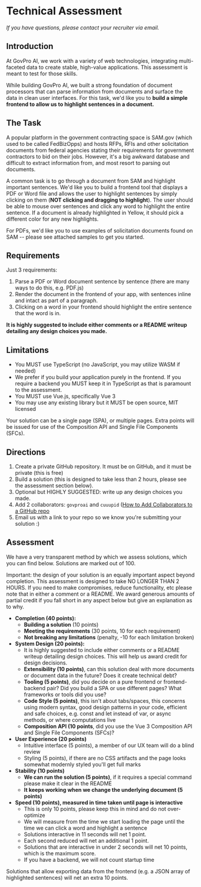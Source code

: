 # Technical Assessment
*If you have questions, please contact your recruiter via email.*

## Introduction
At GovPro AI, we work with a variety of web technologies, integrating multi-faceted data to create stable, high-value applications. This assessment is meant to test for those skills.

While building GovPro AI, we built a strong foundation of document processors that can parse information from documents and surface the data in clean user interfaces. For this task, we'd like you to **build a simple frontend to allow us to highlight sentences in a document.**

## The Task
A popular platform in the government contracting space is SAM.gov (which used to be called FedBizOpps) and hosts RFPs, RFIs and other solicitation documents from federal agencies stating their requirements for government contractors to bid on their jobs. However, it's a big awkward database and difficult to extract information from, and most resort to parsing out documents.

A common task is to go through a document from SAM and highlight important sentences. We'd like you to build a frontend tool that displays a PDF or Word file and allows the user to highlight sentences by simply clicking on them (**NOT clicking and dragging to highlight**). The user should be able to mouse over sentences and click any word to highlight the entire sentence. If a document is already highlighted in Yellow, it should pick a different color for any new highlights.

For PDFs, we'd like you to use examples of solicitation documents found on SAM -- please see attached samples to get you started.

## Requirements
Just 3 requirements: 

  1. Parse a PDF or Word document sentence by sentence (there are many ways to do this, e.g. PDF.js)
  2. Render the document in the frontend of your app, with sentences inline and intact as part of a paragraph.
  3. Clicking on a word in your frontend should highlight the entire sentence that the word is in.

**It is highly suggested to include either comments or a README writeup detailing any design choices you made.**

## Limitations
- You MUST use TypeScript (no JavaScript, you may utilize WASM if needed)
- We prefer if you build your application purely in the frontend. If you require a backend you MUST keep it in TypeScript as that is paramount to the assessment.
- You MUST use Vue.js, specifically Vue 3
- You may use any existing library but it MUST be open source, MIT licensed

Your solution can be a single page (SPA), or multiple pages.
Extra points will be issued for use of the Composition API and Single File Components (SFCs).

## Directions
  1. Create a private GitHub repository. It must be on GitHub, and it must be private (this is free)
  2. Build a solution (this is designed to take less than 2 hours, please see the assessment section below).
  3. Optional but HIGHLY SUGGESTED: write up any design choices you made.
  4. Add 2 collaborators: `govproai` and `cuuupid` ([How to Add Collaborators to a GitHub repo]([url](https://docs.github.com/en/account-and-profile/setting-up-and-managing-your-personal-account-on-github/managing-access-to-your-personal-repositories/inviting-collaborators-to-a-personal-repository))
  5. Email us with a link to your repo so we know you're submitting your solution :)

## Assessment
We have a very transparent method by which we assess solutions, which you can find below. Solutions are marked out of 100.

Important: the design of your solution is an equally important aspect beyond completion. This assessment is designed to take NO LONGER THAN 2 HOURS. If you need to make compromises, reduce functionality, etc please note that in either a comment or a README. We award generous amounts of partial credit if you fall short in any aspect below but give an explanation as to why.

- **Completion (40 points):**
    - **Building a solution** (10 points)
    - **Meeting the requirements** (30 points, 10 for each requirement)
    - **Not breaking any limitations** (penalty, -10 for each limitation broken)
- **System Design (20 points):**
    - It is highly suggested to include either comments or a README writeup detailing design choices. This will help us award credit for design decisions.
    - **Extensibility (10 points)**, can this solution deal with more documents or document data in the future? Does it create technical debt?
    - **Tooling (5 points)**, did you decide on a pure frontend or frontend-backend pair? Did you build a SPA or use different pages? What frameworks or tools did you use?
    - **Code Style (5 points)**, this isn't about tabs/spaces, this concerns using modern syntax, good design patterns in your code, efficient and safe choices, e.g. const and let instead of var, or async methods, or where computations live
    - **Composition API (10 points**, did you use the Vue 3 Composition API and Single File Components (SFCs)?
- **User Experience (20 points)**
    - Intuitive interface (5 points), a member of our UX team will do a blind review
    - Styling (5 points), if there are no CSS artifacts and the page looks somewhat modernly styled you'll get full marks
- **Stability (10 points)**
    - **We can run the solution (5 points)**, if it requires a special command please make it clear in the README
    - **It keeps working when we change the underlying document (5 points)**
- **Speed (10 points), measured in time taken until page is interactive**
    - This is only 10 points, please keep this in mind and do not over-optimize
    - We will measure from the time we start loading the page until the time we can click a word and highlight a sentence
    - Solutions interactive in 11 seconds will net 1 point.
    - Each second reduced will net an additional 1 point.
    - Solutions that are interactive in under 2 seconds will net 10 points, which is the maximum score.
    - If you have a backend, we will not count startup time

Solutions that allow exporting data from the frontend (e.g. a JSON array of highlighted sentences) will net an extra 10 points.
